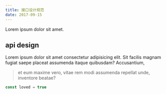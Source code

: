 ```yaml
---
title: 接口设计规范
date: 2017-09-15
---
```


Lorem ipsum dolor sit amet.

## api design
Lorem ipsum dolor sit amet consectetur adipisicing elit. Sit facilis magnam fugiat saepe placeat assumenda itaque quibusdam? Accusantium, 

> et eum maxime vero, vitae rem modi assumenda repellat unde, inventore beatae?

```js
const loved = true
```
